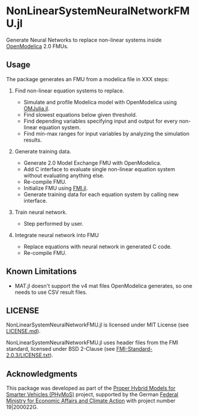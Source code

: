 # NonLinearSystemNeuralNetworkFMU.jl

Generate Neural Networks to replace non-linear systems inside [OpenModelica](https://openmodelica.org/) 2.0 FMUs.

## Usage

The package generates an FMU from a modelica file in XXX steps:

  1. Find non-linear equation systems to replace.

      * Simulate and profile Modelica model with OpenModelica using
        [OMJulia.jl](https://github.com/OpenModelica/OMJulia.jl).
      * Find slowest equations below given threshold.
      * Find depending variables specifying input and output for every
        non-linear equation system.
      * Find min-max ranges for input variables by analyzing the simulation results.

  2. Generate training data.

      * Generate 2.0 Model Exchange FMU with OpenModelica.
      * Add C interface to evaluate single non-linear equation system without evaluating anything else.
      * Re-compile FMU.
      * Initialize FMU using [FMI.jl](https://github.com/ThummeTo/FMI.jl).
      * Generate training data for each equation system by calling new interface.

  3. Train neural network.

      * Step performed by user.

  4. Integrate neural network into FMU

      * Replace equations with neural network in generated C code.
      * Re-compile FMU.

## Known Limitations

  - MAT.jl doesn't support the v4 mat files OpenModelica generates, so one
    needs to use CSV result files.

## LICENSE

NonLinearSystemNeuralNetworkFMU.jl is licensed under MIT License (see [LICENSE.md](./LICENSE.md)).

NonLinearSystemNeuralNetworkFMU.jl uses header files from the FMI standard, licensed under BSD 2-Clause (see [FMI-Standard-2.0.3/LICENSE.txt](./FMI-Standard-2.0.3/LICENSE.txt)).

## Acknowledgments

This package was developed as part of the [Proper Hybrid Models for Smarter Vehicles (PHyMoS)](https://phymos.de/en/) project,
supported by the German [Federal Ministry for Economic Affairs and Climate Action](https://www.bmwk.de/Navigation/EN/Home/home.html)
with project number 19|200022G.
